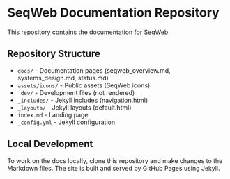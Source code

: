 # SeqWeb Documentation Repository

This repository contains the documentation for [SeqWeb](https://www.seqweb.org/).

## Repository Structure

- `docs/` - Documentation pages (seqweb_overview.md, systems_design.md, status.md)
- `assets/icons/` - Public assets (SeqWeb icons)
- `_dev/` - Development files (not rendered)
- `_includes/` - Jekyll includes (navigation.html)
- `_layouts/` - Jekyll layouts (default.html)
- `index.md` - Landing page
- `_config.yml` - Jekyll configuration

## Local Development

To work on the docs locally, clone this repository and make changes to the Markdown files. The site is built and served by GitHub Pages using Jekyll. 